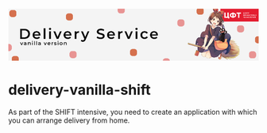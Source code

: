 ![header](src/gitHeader.png)

# delivery-vanilla-shift
As part of the SHIFT intensive, you need to create an application with which you can arrange delivery from home.

